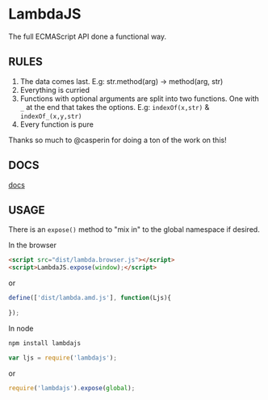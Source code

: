 LambdaJS
========
The full ECMAScript API done a functional way.

## RULES

 1. The data comes last. E.g: str.method(arg) -> method(arg, str)
 2. Everything is curried
 3. Functions with optional arguments are split into two functions. One with `_` at the end that takes the options. E.g: `indexOf(x,str)` & `indexOf_(x,y,str)`
 4. Every function is pure

Thanks so much to @casperin for doing a ton of the work on this!

## DOCS
[docs](https://rawgit.com/loop-recur/lambdajs/master/docs/docs.html)


## USAGE

There is an `expose()` method to "mix in" to the global namespace if
desired.

In the browser

```html
<script src="dist/lambda.browser.js"></script>
<script>LambdaJS.expose(window);</script>
```
or
```js
define(['dist/lambda.amd.js'], function(Ljs){
	
});
```

In node

```sh
npm install lambdajs
```

```js
var ljs = require('lambdajs');
```
or
```js
require('lambdajs').expose(global);
```

